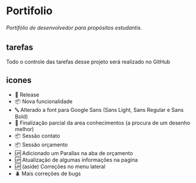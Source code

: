 # Portifolio
###### Portifólio de desenvolvedor para propósitos estudantis.

## tarefas

Todo o controle das tarefas desse projeto será realizado no GitHub

## icones

- :checkered_flag: Release
- :package: Nova funcionalidade
- :abc: Alterado a font para Google Sans (Sans Light, Sans Regular e Sans Bold)
- :closed_book: Finalização parcial da area conhecimentos (a procura de um desenho melhor)
- :package: Sessão contato
- :package: Sessão orçamento
- :up: Adicionado um Parallax na aba de orçamento
- :up: Atualização de algumas informações na pagina
- :up: (aside) Correções no menu lateral
- :beetle: Mais correções de bugs